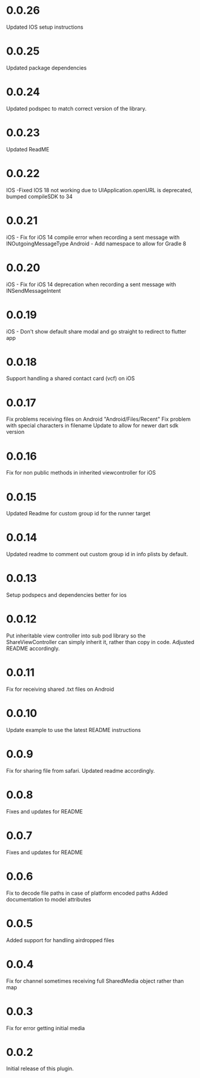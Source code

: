 # 0.0.26
Updated IOS setup instructions

# 0.0.25
Updated package dependencies
# 0.0.24
Updated podspec to match correct version of the library.
# 0.0.23
Updated ReadME
# 0.0.22
IOS -Fixed IOS 18 not working due to UIApplication.openURL is deprecated, bumped compileSDK to 34
# 0.0.21
iOS - Fix for iOS 14 compile error when recording a sent message with INOutgoingMessageType
Android - Add namespace to allow for Gradle 8
# 0.0.20
iOS - Fix for iOS 14 deprecation when recording a sent message with INSendMessageIntent
# 0.0.19
iOS - Don't show default share modal and go straight to redirect to flutter app
# 0.0.18
Support handling a shared contact card (vcf) on iOS
# 0.0.17
Fix problems receiving files on Android "Android/Files/Recent"
Fix problem with special characters in filename
Update to allow for newer dart sdk version
# 0.0.16
Fix for non public methods in inherited viewcontroller for iOS
# 0.0.15
Updated Readme for custom group id for the runner target
# 0.0.14
Updated readme to comment out custom group id in info plists by default.
# 0.0.13
Setup podspecs and dependencies better for ios
# 0.0.12
Put inheritable view controller into sub pod library so the ShareViewController can simply inherit it, rather than copy in code. Adjusted README accordingly.
# 0.0.11
Fix for receiving shared .txt files on Android
# 0.0.10
Update example to use the latest README instructions
# 0.0.9
Fix for sharing file from safari. Updated readme accordingly.
# 0.0.8
Fixes and updates for README
# 0.0.7
Fixes and updates for README
# 0.0.6
Fix to decode file paths in case of platform encoded paths
Added documentation to model attributes
# 0.0.5
Added support for handling airdropped files
# 0.0.4
Fix for channel sometimes receiving full SharedMedia object rather than map
# 0.0.3
Fix for error getting initial media
# 0.0.2
Initial release of this plugin.
